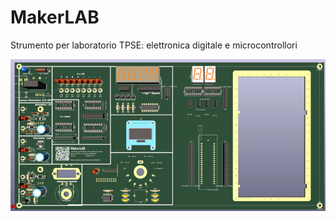 # MakerLAB
Strumento per laboratorio TPSE:  elettronica digitale e microcontrollori
 
![This is an image](https://github.com/OfficineEinstein/MakerLAB/blob/main/MakerLAB_800.png)
